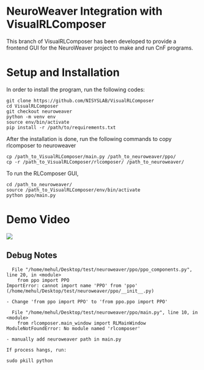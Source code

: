# NeuroWeaver Integration with VisualRLComposer
This branch of VisualRLComposer has been developed to provide a frontend GUI for the NeuroWeaver project to make and run CnF programs.

# Setup and Installation
In order to install the program, run the following codes:
```
git clone https://github.com/NISYSLAB/VisualRLComposer
cd VisualRLComposer
git checkout neuroweaver
python -m venv env
source env/bin/activate
pip install -r /path/to/requirements.txt
```
After the installation is done, run the following commands to copy rlcomposer to neuroweaver
```
cp /path_to_VisualRLComposer/main.py /path_to_neuroweaver/ppo/
cp -r /path_to_VisualRLComposer/rlcomposer/ /path_to_neuroweaver/
```
To run the RLComposer GUI,
```
cd /path_to_neuroweaver/
source /path_to_VisualRLComposer/env/bin/activate
python ppo/main.py
```

# Demo Video

![](/assets/NeuroWeaver_Demo.gif)

## Debug Notes

```
  File "/home/mehul/Desktop/test/neuroweaver/ppo/ppo_components.py", line 20, in <module>
    from ppo import PPO
ImportError: cannot import name 'PPO' from 'ppo' (/home/mehul/Desktop/test/neuroweaver/ppo/__init__.py)

- Change 'from ppo import PPO' to 'from ppo.ppo import PPO'
```

```
  File "/home/mehul/Desktop/test/neuroweaver/ppo/main.py", line 10, in <module>
    from rlcomposer.main_window import RLMainWindow
ModuleNotFoundError: No module named 'rlcomposer'

- manually add neuroweaver path in main.py
```

```
If process hangs, run:

sudo pkill python
```


